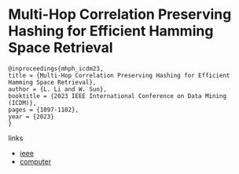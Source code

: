 # Multi-Hop Correlation Preserving Hashing for Efficient Hamming Space Retrieval

```
@inproceedings{mhph_icdm23,
title = {Multi-Hop Correlation Preserving Hashing for Efficient Hamming Space Retrieval},
author = {L. Li and W. Sun},
booktitle = {2023 IEEE International Conference on Data Mining (ICDM)},
pages = {1097-1102},
year = {2023}
}
```

links
- [ieee](https://doi.org/10.1109/ICDM58522.2023.00130)
- [computer](https://doi.ieeecomputersociety.org/10.1109/ICDM58522.2023.00130)
